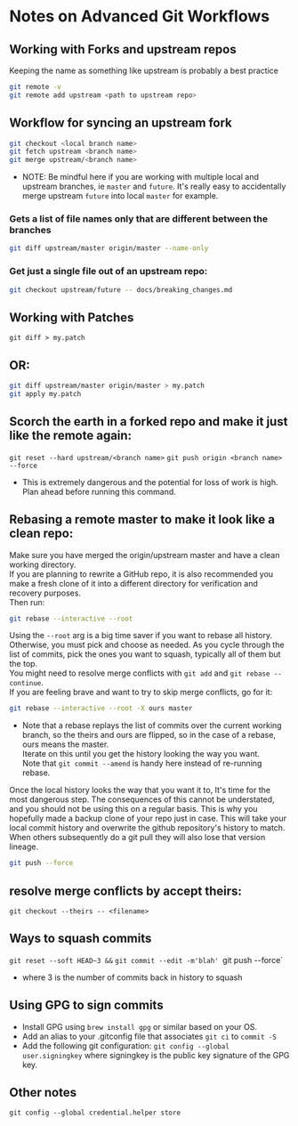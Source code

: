 # Notes on Advanced Git Workflows

## Working with Forks and upstream repos
Keeping the name as something like upstream is probably a best practice
```bash
git remote -v
git remote add upstream <path to upstream repo>
```

## Workflow for syncing an upstream fork
```bash
git checkout <local branch name>
git fetch upstream <branch name>
git merge upstream/<branch name>
```
* NOTE: Be mindful here if you are working with multiple local and upstream branches, ie `master` and `future`.  It's really easy to accidentally merge upstream `future` into local `master` for example.  

### Gets a list of file names only that are different between the branches
```bash
git diff upstream/master origin/master --name-only
```

### Get just a single file out of an upstream repo:
```bash
git checkout upstream/future -- docs/breaking_changes.md
```

## Working with Patches
`git diff > my.patch`
## OR: 
```bash
git diff upstream/master origin/master > my.patch
git apply my.patch
```

## Scorch the earth in a forked repo and make it just like the remote again:
`git reset --hard upstream/<branch name>`
`git push origin <branch name> --force`
* This is extremely dangerous and the potential for loss of work is high.  Plan ahead before running this command.

## Rebasing a remote master to make it look like a clean repo:
Make sure you have merged the origin/upstream master and have a clean working directory.  
If you are planning to rewrite a GitHub repo, it is also recommended you make a fresh clone of it into a different directory for verification and recovery purposes.  
Then run:
```bash
git rebase --interactive --root
```
Using the `--root` arg is a big time saver if you want to rebase all history.  Otherwise, you must pick and choose as needed.
As you cycle through the list of commits, pick the ones you want to squash, typically all of them but the top.  
You might need to resolve merge conflicts with `git add` and `git rebase --continue`.  
If you are feeling brave and want to try to skip merge conflicts, go for it:
```bash
git rebase --interactive --root -X ours master
```
* Note that a rebase replays the list of commits over the current working branch, so the theirs and ours are flipped, so in the case of a rebase, ours means the master.  
Iterate on this until you get the history looking the way you want.  
Note that `git commit --amend` is handy here instead of re-running rebase.

Once the local history looks the way that you want it to, It's time for the most dangerous step.  The consequences of this cannot be understated, and you should not be using this on a regular basis.  This is why you hopefully made a backup clone of your repo just in case.  This will take your local commit history and overwrite the github repository's history to match.  When others subsequently do a git pull they will also lose that version lineage.  
```bash
git push --force
```

## resolve merge conflicts by accept theirs:
`git checkout --theirs -- <filename>`

## Ways to squash commits
`git reset --soft HEAD~3 &&`
`git commit --edit -m'blah'
`git push --force`
* where 3 is the number of commits back in history to squash

## Using GPG to sign commits
* Install GPG using `brew install gpg` or similar based on your OS.
* Add an alias to your .gitconfig file that associates `git ci` to `commit -S`
* Add the following git configuration: `git config --global user.signingkey` where signingkey is the public key signature of the GPG key. 

## Other notes
`git config --global credential.helper store`
